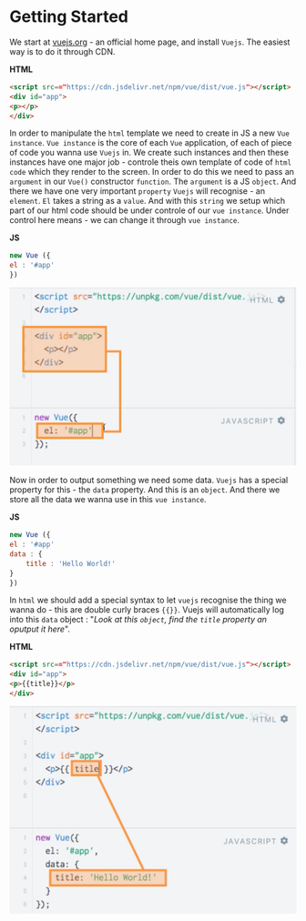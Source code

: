 # Getting Started

We start at [vuejs.org](https://vuejs.org/) - an official home page, and install `Vuejs`. The easiest way is to do it through CDN.

**HTML**

```html
<script src=="https://cdn.jsdelivr.net/npm/vue/dist/vue.js"></script>
<div id="app">
<p></p>
</div>
```

In order to manipulate the `html` template we need to create in JS a new `Vue instance`. `Vue instance` is the core of each `Vue` application, of each of piece of code you wanna use `Vuejs` in. We create such instances and then these instances have one major job - controle theis own template of code of `html code` which they render to the screen. In order to do this we need to pass an `argument` in our `Vue()` constructor `function`. The `argument` is a JS `object`. And there we have one very important `property` `Vuejs` will recognise - an `element`. `El` takes a string as a `value`. And with this `string` we setup which part of our html code should be under controle of our `vue instance`. Under control here means - we can change it through `vue instance`. 

**JS**

```js
new Vue ({
el : '#app'
})
```
![vue-instance](../vue-instance.png)

Now in order to output something we need some data. `Vuejs` has a special property for this - the `data` property. And this is an `object`. And there we store all the data we wanna use in this `vue instance`. 

**JS**

```js
new Vue ({
el : '#app'
data : {
    title : 'Hello World!'
}
})
```

In `html` we should add a special syntax to let `vuejs` recognise the thing we wanna do - this are double curly braces `{{}}`. Vuejs will automatically log into this `data` object : "*Look at this `object`, find the `title` property an oputput it here*". 

**HTML**

```html
<script src=="https://cdn.jsdelivr.net/npm/vue/dist/vue.js"></script>
<div id="app">
<p>{{title}}</p>
</div>
```

![vue-instance2](../vue-instance2.png)

